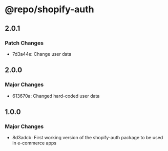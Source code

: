 # @repo/shopify-auth

## 2.0.1

### Patch Changes

- 7d3a44e: Change user data

## 2.0.0

### Major Changes

- 613670a: Changed hard-coded user data

## 1.0.0

### Major Changes

- 8d3adcb: First working version of the shopify-auth package to be used in e-commerce apps
